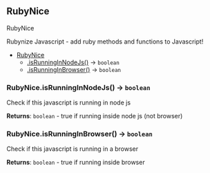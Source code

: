 <a name="RubyNice"></a>

## RubyNice
RubyNice

Rubynize Javascript - add ruby methods and functions to Javascript!

* [RubyNice](#RubyNice)
    * [.isRunningInNodeJs()](#RubyNice.isRunningInNodeJs) &rarr; <code>boolean</code>
    * [.isRunningInBrowser()](#RubyNice.isRunningInBrowser) &rarr; <code>boolean</code>

<a name="RubyNice.isRunningInNodeJs"></a>

### RubyNice.isRunningInNodeJs() &rarr; <code>boolean</code>
Check if this javascript is running in node js

**Returns**: <code>boolean</code> - true if running inside node js (not browser)  
<a name="RubyNice.isRunningInBrowser"></a>

### RubyNice.isRunningInBrowser() &rarr; <code>boolean</code>
Check if this javascript is running in a browser

**Returns**: <code>boolean</code> - true if running inside browser  
